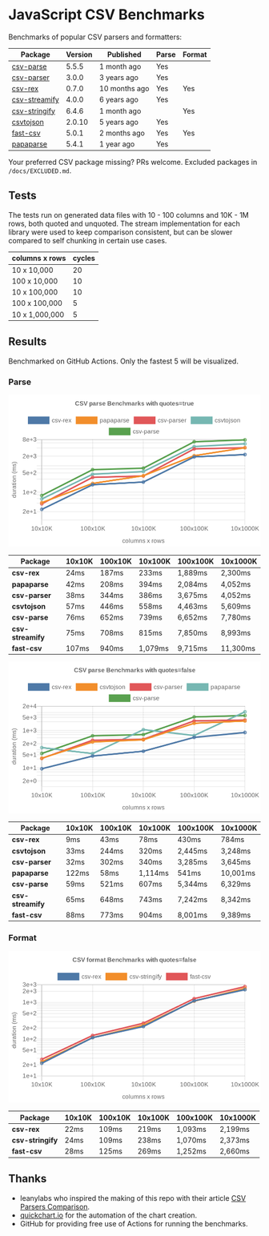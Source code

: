 # JavaScript CSV Benchmarks

Benchmarks of popular CSV parsers and formatters:

<!-- packages -->
| Package | Version | Published | Parse | Format 
|---------|---------|-----------|-------|--------
| [csv-parse](https://www.npmjs.com/package/csv-parse) | 5.5.5 | 1 month ago | Yes |  
| [csv-parser](https://www.npmjs.com/package/csv-parser) | 3.0.0 | 3 years ago | Yes |  
| [csv-rex](https://www.npmjs.com/package/csv-rex) | 0.7.0 | 10 months ago | Yes | Yes 
| [csv-streamify](https://www.npmjs.com/package/csv-streamify) | 4.0.0 | 6 years ago | Yes |  
| [csv-stringify](https://www.npmjs.com/package/csv-stringify) | 6.4.6 | 1 month ago |  | Yes 
| [csvtojson](https://www.npmjs.com/package/csvtojson) | 2.0.10 | 5 years ago | Yes |  
| [fast-csv](https://www.npmjs.com/package/fast-csv) | 5.0.1 | 2 months ago | Yes | Yes 
| [papaparse](https://www.npmjs.com/package/papaparse) | 5.4.1 | 1 year ago | Yes |  
<!-- packages -->

Your preferred CSV package missing? PRs welcome. Excluded packages in `/docs/EXCLUDED.md`.

## Tests
The tests run on generated data files with 10 - 100 columns and 10K - 1M rows, both quoted and unquoted. The stream implementation for each library were used to keep comparison consistent, but can be slower compared to self chunking in certain use cases.

<!-- tests -->
| columns x rows | cycles 
|----------------|--------
| 10 x 10,000 | 20 
| 100 x 10,000 | 10 
| 10 x 100,000 | 10 
| 100 x 100,000 | 5 
| 10 x 1,000,000 | 5 
<!-- tests -->

## Results 
Benchmarked on GitHub Actions. Only the fastest 5 will be visualized.

### Parse
![Quoted CSV Parser Benchmarks](https://github.com/willfarrell/csv-benchmarks/raw/main/results/parse_quotes%3Dtrue.png)

<!-- parse quotes=true -->
| Package | 10x10K | 100x10K | 10x100K | 100x100K | 10x1000K 
|---------|---|---|---|---|---
| **csv-rex** | 24ms | 187ms | 233ms | 1,889ms | 2,300ms 
| **papaparse** | 42ms | 208ms | 394ms | 2,084ms | 4,052ms 
| **csv-parser** | 38ms | 344ms | 386ms | 3,675ms | 4,052ms 
| **csvtojson** | 57ms | 446ms | 558ms | 4,463ms | 5,609ms 
| **csv-parse** | 76ms | 652ms | 739ms | 6,652ms | 7,780ms 
| **csv-streamify** | 75ms | 708ms | 815ms | 7,850ms | 8,993ms 
| **fast-csv** | 107ms | 940ms | 1,079ms | 9,715ms | 11,300ms 
<!-- parse quotes=true -->

![Non-Quoted CSV Parser Benchmarks](https://github.com/willfarrell/csv-benchmarks/raw/main/results/parse_quotes%3Dfalse.png)

<!-- parse quotes=false -->
| Package | 10x10K | 100x10K | 10x100K | 100x100K | 10x1000K 
|---------|---|---|---|---|---
| **csv-rex** | 9ms | 43ms | 78ms | 430ms | 784ms 
| **csvtojson** | 33ms | 244ms | 320ms | 2,445ms | 3,248ms 
| **csv-parser** | 32ms | 302ms | 340ms | 3,285ms | 3,645ms 
| **papaparse** | 122ms | 58ms | 1,114ms | 541ms | 10,001ms 
| **csv-parse** | 59ms | 521ms | 607ms | 5,344ms | 6,329ms 
| **csv-streamify** | 65ms | 648ms | 743ms | 7,242ms | 8,342ms 
| **fast-csv** | 88ms | 773ms | 904ms | 8,001ms | 9,389ms 
<!-- parse quotes=false -->

### Format

![Non-Quoted CSV Formatter Benchmarks](https://github.com/willfarrell/csv-benchmarks/raw/main/results/format_quotes%3Dfalse.png)

<!-- format quotes=false -->
| Package | 10x10K | 100x10K | 10x100K | 100x100K | 10x1000K 
|---------|---|---|---|---|---
| **csv-rex** | 22ms | 109ms | 219ms | 1,093ms | 2,199ms 
| **csv-stringify** | 24ms | 109ms | 238ms | 1,070ms | 2,373ms 
| **fast-csv** | 28ms | 125ms | 269ms | 1,252ms | 2,660ms 
<!-- format quotes=false -->

## Thanks
- leanylabs who inspired the making of this repo with their article [CSV Parsers Comparison](https://leanylabs.com/blog/js-csv-parsers-benchmarks/).
- [quickchart.io](https://quickchart.io) for the automation of the chart creation.
- GitHub for providing free use of Actions for running the benchmarks.
